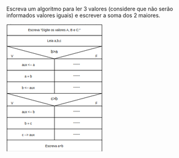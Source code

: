 Escreva um algoritmo para ler 3 valores (considere que não serão informados valores iguais) e escrever a soma dos 2 maiores.


![](https://github.com/Yxav/proglogic/blob/apnp/exercicios-3/31/31.png) 
